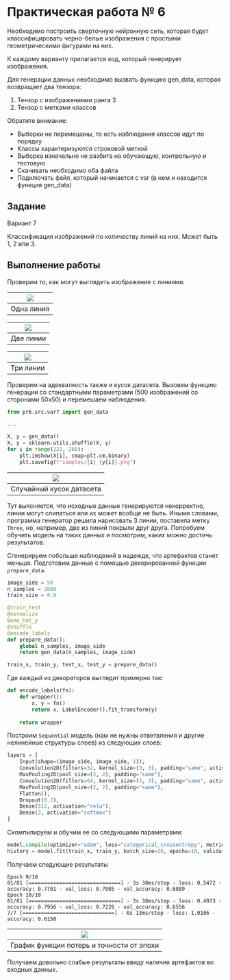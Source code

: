 # Практическая работа № 6
Необходимо построить сверточную нейронную сеть, 
которая будет классифицировать черно-белые изображения с 
простыми геометрическими фигурами на них.

К каждому варианту прилагается код, который генерирует изображения.

Для генерации данных необходимо вызвать функцию gen_data, которая возвращает два тензора:

1. Тензор с изображениями ранга 3
1. Тензор с метками классов

Обратите внимание:

* Выборки не перемешаны, то есть наблюдения классов идут по порядку
* Классы характеризуются строковой меткой
* Выборка изначально не разбита на обучающую, контрольную и тестовую
* Скачивать необходимо оба файла
* Подключать файл, который начинается с var (в нем и находится функция gen_data)

## Задание

Вариант 7

Классификация изображений по количеству линий на них. Может быть 1, 2 или 3.

## Выполнение работы

Проверим то, как могут выглядеть изображения с линиями.

| ![](images/example1.png) |
|:---:|
|Одна линия|

| ![](images/example2.png) |
|:---:|
|Две линии|

| ![](images/example3.png) |
|:---:|
|Три линии|

Проверим на адекватность также и кусок датасета.
Вызовем функцию генерации со стандартными параметрами (500 изображений со сторонами
50х50) и перемешаем наблюдения.

```python
from pr6.src.var7 import gen_data

...

X, y = gen_data()
X, y = sklearn.utils.shuffle(X, y)
for i in range(222, 260):
    plt.imshow(X[i], cmap=plt.cm.binary)
    plt.savefig(f"samples/{i}_{y[i]}.png")
```

| ![](images/bug.png) |
|:---:|
|Случайный кусок датасета|

Тут выясняется, что исходные данные генерируются некорректно, линии могут слипаться или их может вообще
не быть.
Иными словами, программа генератор решила нарисовать 3 линии, поставила метку `Three`, но, например, две из линий
покрыли друг друга.
Попробуем обучить модель на таких данных и посмотрим, каких можно достичь результатов.

Сгенерируем побольше наблюдений в надежде, что 
артефактов станет меньше. 
Подготовим данные с помощью декорированной функции `prepare_data`.
```python
image_side = 50
n_samples = 2000
train_size = 0.9

@train_test
@normalize
@one_hot_y
@shuffle
@encode_labels
def prepare_data():
    global n_samples, image_side
    return gen_data(n_samples, image_side)

train_x, train_y, test_x, test_y = prepare_data()
```

Где каждый из декораторов выглядит примерно так:
```python
def encode_labels(fn):
    def wrapper():
        x, y = fn()
        return x, LabelEncoder().fit_transform(y)
    
    return wrapper
```

Построим `Sequential` модель (нам не нужны ответвления и другие нелинейные структуры слоев)
из следующих слоев:
```python
layers = [
    Input(shape=(image_side, image_side, 1)),
    Convolution2D(filters=32, kernel_size=(3, 3), padding="same", activation="relu"),
    MaxPooling2D(pool_size=(2, 2), padding="same"),
    Convolution2D(filters=64, kernel_size=(3, 3), padding="same", activation="relu"),
    MaxPooling2D(pool_size=(2, 2), padding="same"),
    Flatten(),
    Dropout(0.2),
    Dense(512, activation="relu"),
    Dense(3, activation="softmax")
]
```

Скомпилируем и обучим ее со следующими параметрами:
```python
model.compile(optimizer="adam", loss="categorical_crossentropy", metrics=["accuracy"])
history = model.fit(train_x, train_y, batch_size=20, epochs=10, validation_split=0.1)
```

Получаем следующие результаты
```
Epoch 9/10
81/81 [==============================] - 3s 38ms/step - loss: 0.5472 - accuracy: 0.7701 - val_loss: 0.7005 - val_accuracy: 0.6889
Epoch 10/10
81/81 [==============================] - 3s 38ms/step - loss: 0.4973 - accuracy: 0.7956 - val_loss: 0.7226 - val_accuracy: 0.6556
7/7 [==============================] - 0s 13ms/step - loss: 1.0106 - accuracy: 0.6150
```

| ![](images/accuracy_plot.png) |
|:---:|
|График функции потерь и точности от эпохи|

Получаем довольно слабые результаты ввиду наличия
артефактов во входных данных.